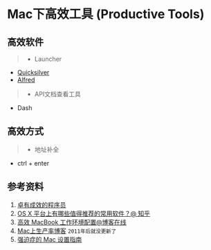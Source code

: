 # Mac下高效工具 (Productive Tools)

## 高效软件

>* Launcher
  - [Quicksilver](https://qsapp.com/)
  - [Alfred]()
>* API文档查看工具
  - Dash

## 高效方式

>* 地址补全
  - ctrl + enter



## 参考资料

1. [卓有成效的程序员](https://book.douban.com/subject/3558788/)
2. [OS X 平台上有哪些值得推荐的常用软件？@ 知乎](https://www.zhihu.com/question/19550256)
3. [高效 MacBook 工作环境配置@博客在线](http://blog.jobbole.com/89013/)
2. [Mac上生产率博客](http://pragmactic-osxer.blogspot.com/) `2011年后就没更新了`
3. [强迫症的 Mac 设置指南](https://github.com/macdao/ocds-guide-to-setting-up-mac)
